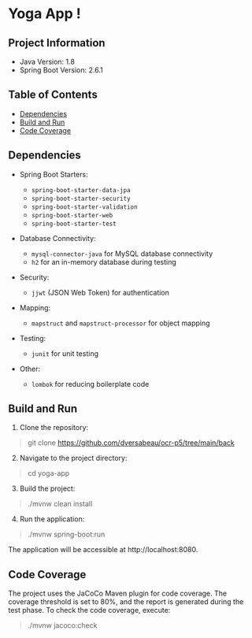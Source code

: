# Yoga App !


## Project Information
- Java Version: 1.8
- Spring Boot Version: 2.6.1
  
## Table of Contents
- [Dependencies](#dependencies)
- [Build and Run](#build-and-run)
- [Code Coverage](#code-coverage)

## Dependencies
- Spring Boot Starters:
  - `spring-boot-starter-data-jpa`
  - `spring-boot-starter-security`
  - `spring-boot-starter-validation`
  - `spring-boot-starter-web`
  - `spring-boot-starter-test`


- Database Connectivity:
  - `mysql-connector-java` for MySQL database connectivity
  - `h2` for an in-memory database during testing


- Security:
  - `jjwt`  (JSON Web Token) for authentication


- Mapping:
  -  `mapstruct`  and `mapstruct-processor` for object mapping


- Testing:
  - `junit` for unit testing


- Other:
  - `lombok` for reducing boilerplate code


## Build and Run

1. Clone the repository:
> git clone https://github.com/dversabeau/ocr-p5/tree/main/back

2. Navigate to the project directory:
> cd yoga-app

3. Build the project:
> ./mvnw clean install

4. Run the application:
> ./mvnw spring-boot:run

The application will be accessible at http://localhost:8080.

## Code Coverage
The project uses the JaCoCo Maven plugin for code coverage. The coverage threshold is set to 80%, and the report is generated during the test phase. To check the code coverage, execute:
> ./mvnw jacoco:check

